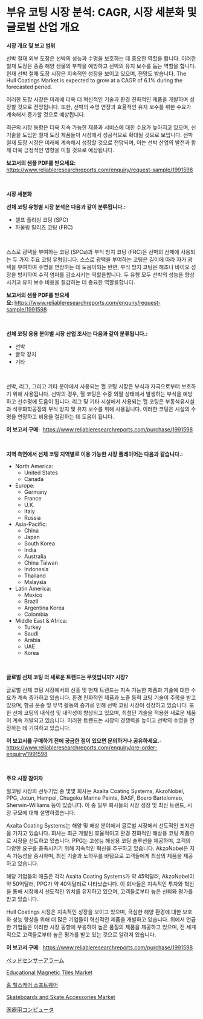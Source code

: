 <p><h1>부유 코팅 시장 분석: CAGR, 시장 세분화 및 글로벌 산업 개요</h1></p><p><strong>시장 개요 및 보고 범위</strong></p>
<p><p>선박 철재 외부 도장은 선박의 성능과 수명을 보호하는 데 중요한 역할을 합니다. 이러한 철재 도장은 종종 해양 생물의 부착을 예방하고 선박의 유지 보수를 돕는 역할을 합니다. 현재 선박 철재 도장 시장은 지속적인 성장을 보이고 있으며, 전망도 밝습니다. The Hull Coatings Market is expected to grow at a CAGR of 6.1% during the forecasted period.</p><p>이러한 도장 시장은 미래에 더욱 더 혁신적인 기술과 환경 친화적인 제품을 개발하며 성장할 것으로 전망됩니다. 또한, 선박의 수명 연장과 효율적인 유지 보수를 위한 수요가 계속해서 증가할 것으로 예상됩니다.</p><p>최근의 시장 동향은 더욱 지속 가능한 제품과 서비스에 대한 수요가 높아지고 있으며, 신기술을 도입한 철재 도장 제품들이 시장에서 성공적으로 확대될 것으로 보입니다. 선박 철재 도장 시장은 미래에 계속해서 성장할 것으로 전망되며, 이는 선박 산업의 발전과 함께 더욱 긍정적인 영향을 미칠 것으로 예상됩니다.</p></p>
<p><strong>보고서의 샘플 PDF를 받으세요:</strong> <a href="https://www.reliableresearchreports.com/enquiry/request-sample/1991598">https://www.reliableresearchreports.com/enquiry/request-sample/1991598</a></p>
<p>&nbsp;</p>
<p><strong>시장 세분화</strong></p>
<p><strong>선체 코팅 유형별 시장 분석은 다음과 같이 분류됩니다.:</strong></p>
<p><ul><li>셀프 폴리싱 코팅 (SPC)</li><li>파울링 릴리즈 코팅 (FRC)</li></ul></p>
<p>&nbsp;</p>
<p><p>스스로 광택을 부여하는 코팅 (SPCs)과 부식 방지 코팅 (FRC)은 선박의 선체에 사용되는 두 가지 주요 코팅 유형입니다. 스스로 광택을 부여하는 코팅은 길이에 따라 자가 광택을 부여하여 수명을 연장하는 데 도움이되는 반면, 부식 방지 코팅은 해조나 바이오 성장을 방지하여 수직 염파를 감소시키는 역할을합니다. 두 유형 모두 선박의 성능을 향상시키고 유지 보수 비용을 절감하는 데 중요한 역할을합니다.</p></p>
<p><strong>보고서의 샘플 PDF를 받으세요:</strong>&nbsp;<a href="https://www.reliableresearchreports.com/enquiry/request-sample/1991598">https://www.reliableresearchreports.com/enquiry/request-sample/1991598</a></p>
<p>&nbsp;</p>
<p><strong> 선체 코팅 응용 분야별 시장 산업 조사는 다음과 같이 분류됩니다.:</strong></p>
<p><ul><li>선박</li><li>굴착 장치</li><li>기타</li></ul></p>
<p>&nbsp;</p>
<p><p>선박, 리그, 그리고 기타 분야에서 사용되는 헐 코팅 시장은 부식과 자극으로부터 보호하기 위해 사용됩니다. 선박의 경우, 헐 코팅은 수중 외팔 상태에서 발생하는 부식을 예방하고 선수명에 도움이 됩니다. 리그 및 기타 시설에서 사용되는 헐 코팅은 부동석유시설과 석유화학공장의 부식 방지 및 유지 보수를 위해 사용됩니다. 이러한 코팅은 시설의 수명을 연장하고 비용을 절감하는 데 도움이 됩니다.</p></p>
<p><strong>이 보고서 구매:</strong>&nbsp; <a href="https://www.reliableresearchreports.com/purchase/1991598">https://www.reliableresearchreports.com/purchase/1991598</a></p>
<p>&nbsp;</p>
<p><strong>지역 측면에서 선체 코팅 지역별로 이용 가능한 시장 플레이어는 다음과 같습니다.:</strong></p>
<p><ul>
    <li>
        North America:
        <ul>
            <li>United States</li>
            <li>Canada</li>
        </ul>
    </li>
    <li>
        Europe:
        <ul>
            <li>Germany</li>
            <li>France</li>
            <li>U.K.</li>
            <li>Italy</li>
            <li>Russia</li>
        </ul>
    </li>
    <li>
        Asia-Pacific:
        <ul>
            <li>China</li>
            <li>Japan</li>
            <li>South Korea</li>
            <li>India</li>
            <li>Australia</li>
            <li>China Taiwan</li>
            <li>Indonesia</li>
            <li>Thailand</li>
            <li>Malaysia</li>
        </ul>
    </li>
    <li>
        Latin America:
        <ul>
            <li>Mexico</li>
            <li>Brazil</li>
            <li>Argentina Korea</li>
            <li>Colombia</li>
        </ul>
    </li>
    <li>
        Middle East & Africa:
        <ul>
            <li>Turkey</li>
            <li>Saudi</li>
            <li>Arabia</li>
            <li>UAE</li>
            <li>Korea</li>
        </ul>
    </li>
    </ul></p>
<p>&nbsp;</p>
<p><strong>글로벌 선체 코팅 의 새로운 트렌드는 무엇입니까? 시장?</strong></p>
<p><p>글로벌 선체 코팅 시장에서의 신흥 및 현재 트렌드는 지속 가능한 제품과 기술에 대한 수요가 계속 증가하고 있습니다. 환경 친화적인 제품과 노즐 동력 코팅 기술이 주목을 받고 있으며, 항공 운송 및 무역 활동의 증가로 인해 선박 코팅 시장이 성장하고 있습니다. 또한 선체 코팅의 내식성 및 내막성이 향상되고 있으며, 최첨단 기술을 적용한 새로운 제품이 계속 개발되고 있습니다. 이러한 트렌드는 시장의 경쟁력을 높이고 선박의 수명을 연장하는 데 기여하고 있습니다.</p></p>
<p><strong>이 보고서를 구매하기 전에 궁금한 점이 있으면 문의하거나 공유하세요.</strong>- <a href="https://www.reliableresearchreports.com/enquiry/pre-order-enquiry/1991598">https://www.reliableresearchreports.com/enquiry/pre-order-enquiry/1991598</a></p>
<p>&nbsp;</p>
<p><strong>주요 시장 참여자</strong></p>
<p><p>헐코팅 시장의 선두기업 중 몇몇 회사는 Axalta Coating Systems, AkzoNobel, PPG, Jotun, Hempel, Chugoku Marine Paints, BASF, Boero Bartolomeo, Sherwin-Williams 등이 있습니다. 이 중 일부 회사들의 시장 성장 및 최신 트렌드, 시장 규모에 대해 설명하겠습니다.</p><p>Axalta Coating Systems는 해양 및 해상 분야에서 글로벌 시장에서 선도적인 포지션을 가지고 있습니다. 회사는 최근 개발된 효율적이고 환경 친화적인 해상용 코팅 제품으로 시장을 선도하고 있습니다. PPG는 고성능 해상용 코팅 솔루션을 제공하며, 고객의 다양한 요구를 충족시키기 위해 지속적인 혁신을 추구하고 있습니다. AkzoNobel은 지속 가능성을 중시하며, 최신 기술과 노하우를 바탕으로 고객들에게 최상의 제품을 제공하고 있습니다.</p><p>해당 기업들의 매출은 각각 Axalta Coating Systems가 약 45억달러, AkzoNobel이 약 50억달러, PPG가 약 40억달러로 나타났습니다. 이 회사들은 지속적인 투자와 혁신을 통해 시장에서 선도적인 위치를 유지하고 있으며, 고객들로부터 높은 신뢰와 평가를 받고 있습니다.</p><p>Hull Coatings 시장은 지속적인 성장을 보이고 있으며, 극심한 해양 환경에 대한 보호와 성능 향상을 위해 더 많은 기업들이 혁신적인 제품을 개발하고 있습니다. 위에서 언급한 기업들은 이러한 시장 동향에 부응하여 높은 품질의 제품을 제공하고 있으며, 전 세계적으로 고객들로부터 높은 평가를 받고 있는 것으로 알려져 있습니다.</p></p>
<p><strong>이 보고서 구매:</strong>&nbsp;&nbsp;<a href="https://www.reliableresearchreports.com/purchase/1991598">https://www.reliableresearchreports.com/purchase/1991598</a></p>
<p><p><a href="https://github.com/ReganWisoky2023/Market-Research-Report-List-1/blob/main/30417449541.md">ベッドセンサーアラーム</a></p><p><a href="https://github.com/rahu1506/Market-Research-Report-List-3/blob/main/educational-magnetic-tiles-market.md">Educational Magnetic Tiles Market</a></p><p><a href="https://github.com/vsr06p4p49/Market-Research-Report-List-1/blob/main/71400828800.md">홈 헬스케어 소프트웨어</a></p><p><a href="https://github.com/FassouRP/Market-Research-Report-List-3/blob/main/skateboards-and-skate-accessories-market.md">Skateboards and Skate Accessories Market</a></p><p><a href="https://github.com/cbigkbh02719/Market-Research-Report-List-1/blob/main/57033179540.md">医療用コンピュータ</a></p></p>
